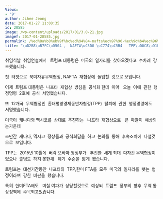 ```yaml
---
Views:
- '9'
author: Jihee Jeong
date: 2017-01-27 11:00:35
id: 28585
image: /wp-content/uploads/2017/01/3.0-21.jpg
imagef: 2017-01-28585.jpg
permalink: /%ed%8a%b8%eb%9f%bc%ed%94%84-nafta%ec%97%90-%ec%9d%b4%ec%96%b4-tpp%ed%83%88%ed%87%b4%ec%84%a0%ec%96%b8/
title: "\uD2B8\uB7FC\uD504 ,  NAFTA\uC5D0 \uC774\uC5B4   TPP\uD0C8\uD1F4\uC120\uC5B8"
---
```


취임식날  취임연설에서   트럼프 대통령은  미국의  일자리를  찾아오겠다고  수차례  강조했습니다.

첫  타겟으로  북미자유무역협정, NAFTA  재협상에  돌입할  것으로 보입니다.

어제  트럼프 대통령은  나프타  재협상  방침을  공식화 한데  이어   오늘  이에  관한  행정명령  2호에  공식  서명했습니다.

또  12개국  무역협정인  환태평양경제동반자협정(TPP)  탈퇴에  관한  행정명령에도   서명했습니다.

미국이  캐나다와 멕시코를  상대로  추진하는   나프타  재협상으로   큰  마찰이  예상되는가운데

조만간  캐나다, 멕시코  정상들과  공식회담을  하고  논의를  통해  후속조치에  나설것으로  보입니다.

TPP는  2015년 10월에  버락 오바마 행정부가   추진한  세계 최대  다자간 무역협정이었으나  출범도  하지 못한채   폐기  수순을  밟게  됐습니다.

트럼프는  대선기간동안  나프타와  TPP,한미 FTA를  모두  미국의  일자리를  뺏는  협정이라며  강한  비판을  했습니다.

특히  한미FTA에도   미칠 여파가  상당할것으로  예상되  트럼프  정부의  향후  무역 통상정책에  주목되고있습니다.